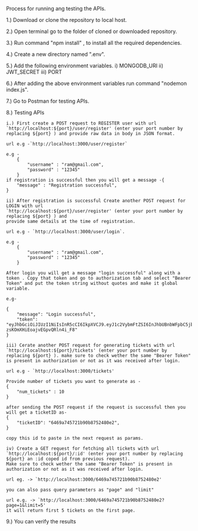 Process for running ang testing the APIs.

1.) Download or clone the repository to local host.

2.) Open terminal go to the folder of cloned or downloaded repository.

3.) Run command "npm install" , to install all the required dependencies.

4.) Create a new directory named ".env".


5.) Add the following environment variables.
    i) MONGODB_URI 
    ii) JWT_SECRET 
    iii) PORT 

6.) After adding the above environment variables run command "nodemon index.js".

7.) Go to Postman for testing APIs.

8.) Testing APIs

    i.) First create a POST request to REGISTER user with url `http://localhost:${port}/user/register' (enter your port number by replacing ${port} ) and provide raw data in body in JSON format.

    url e.g -`http://localhost:3000/user/register`

    e.g -
        {
            "username" : "ram@gmail.com",
            "password" : "12345"
        }
    if registration is successful then you will get a message -{
        "message" : "Registration successful",
    }

    ii) After registration is successful Create another POST request for LOGIN with url
    `http://localhost:${port}/user/register' (enter your port number by replacing ${port} ) and 
    provide same details at the time of registration.

    url e.g - `http://localhost:3000/user/login`.

    e.g -
        {
            "username" : "ram@gmail.com",
            "password" : "12345"
        }
    
    After login you will get a message "login successful" along with a token . Copy that token and go to authorization tab and select "Bearer Token" and put the token string without quotes and make it global variable.

    e.g-

    {
        "message": "Login successful",
        "token": "eyJhbGciOiJIUzI1NiIsInR5cCI6IkpXVCJ9.eyJ1c2VybmFtZSI6InJhbUBnbWFpbC5jb20iLCJpYXQiOjE2ODQ2NDk3MjIsImV4cCI6MTY4NDczNjEyMn0.6GsGmtUnXLT2Eduh-zsKOmXHiEoajvEGpvQRln4i_F8"
    }

    iii) Cerate another POST request for generating tickets with url `http://localhost:${port}/tickets' (enter your port number by replacing ${port} ). make sure to check wether the same "Bearer Token" is present in authorization or not as it was received after login.

    url e.g - `http://localhost:3000/tickets'

    Provide number of tickets you want to generate as -
    {
        "num_tickets" : 10
    }

    after sending the POST request if the request is successful then you will get a ticketID as- 
    {
        "ticketID": "6469a745721b90b8752480e2",
    }

    copy this id to paste in the next request as params.
    
    iv) Create a GET request for fetching all tickets with url `http://localhost:${port}/:id' (enter your port number by replacing ${port} an :id coped id from previous request).
    Make sure to check wether the same "Bearer Token" is present in authorization or not as it was received after login.

    url eg. -> `http://localhost:3000/6469a745721b90b8752480e2' 

    you can also pass query parameters as "page" and "limit"

    url e.g. -> `http://localhost:3000/6469a745721b90b8752480e2?page=1&limit=5' 
    it will return first 5 tickets on the first page.

9.) You can verify the results





